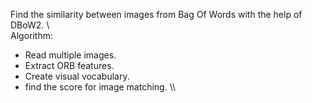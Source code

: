 Find the similarity between images from Bag Of Words with the help of DBoW2.
\\\
Algorithm:
* Read multiple images.
* Extract ORB features.
* Create visual vocabulary.
* find the score for image matching.
\\\
